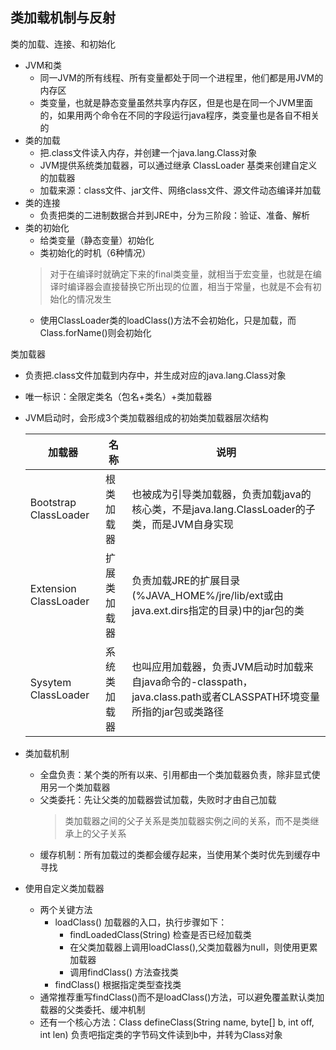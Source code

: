 ## 类加载机制与反射

类的加载、连接、和初始化
- JVM和类
    - 同一JVM的所有线程、所有变量都处于同一个进程里，他们都是用JVM的内存区
    - 类变量，也就是静态变量虽然共享内存区，但是也是在同一个JVM里面的，如果用两个命令在不同的字段运行java程序，类变量也是各自不相关的
- 类的加载 
    - 把.class文件读入内存，并创建一个java.lang.Class对象
    - JVM提供系统类加载器，可以通过继承 ClassLoader 基类来创建自定义的加载器
    - 加载来源：class文件、jar文件、网络class文件、源文件动态编译并加载
- 类的连接
    - 负责把类的二进制数据合并到JRE中，分为三阶段：验证、准备、解析
- 类的初始化
    - 给类变量（静态变量）初始化
    - 类初始化的时机（6种情况）
    > 对于在编译时就确定下来的final类变量，就相当于宏变量，也就是在编译时编译器会直接替换它所出现的位置，相当于常量，也就是不会有初始化的情况发生
    - 使用ClassLoader类的loadClass()方法不会初始化，只是加载，而Class.forName()则会初始化

类加载器
- 负责把.class文件加载到内存中，并生成对应的java.lang.Class对象
- 唯一标识：全限定类名（包名+类名）+类加载器
- JVM启动时，会形成3个类加载器组成的初始类加载器层次结构

    加载器 | 名称 | 说明
    --- | --- | ---
    Bootstrap ClassLoader | 根类加载器 | 也被成为引导类加载器，负责加载java的核心类，不是java.lang.ClassLoader的子类，而是JVM自身实现
    Extension ClassLoader | 扩展类加载器 | 负责加载JRE的扩展目录(%JAVA_HOME%/jre/lib/ext或由java.ext.dirs指定的目录)中的jar包的类
    Sysytem ClassLoader | 系统类加载器 | 也叫应用加载器，负责JVM启动时加载来自java命令的-classpath，java.class.path或者CLASSPATH环境变量所指的jar包或类路径
- 类加载机制
    - 全盘负责：某个类的所有以来、引用都由一个类加载器负责，除非显式使用另一个类加载器
    - 父类委托：先让父类的加载器尝试加载，失败时才由自己加载
        > 类加载器之间的父子关系是类加载器实例之间的关系，而不是类继承上的父子关系
    - 缓存机制：所有加载过的类都会缓存起来，当使用某个类时优先到缓存中寻找
- 使用自定义类加载器
    - 两个关键方法
        - loadClass() 加载器的入口，执行步骤如下：
            - findLoadedClass(String) 检查是否已经加载类
            - 在父类加载器上调用loadClass(),父类加载器为null，则使用更累加载器
            - 调用findClass() 方法查找类
        - findClass() 根据指定类型查找类
    - 通常推荐重写findClass()而不是loadClass()方法，可以避免覆盖默认类加载器的父类委托、缓冲机制
    - 还有一个核心方法：Class defineClass(String name, byte[] b, int off, int len) 负责吧指定类的字节码文件读到b中，并转为Class对象